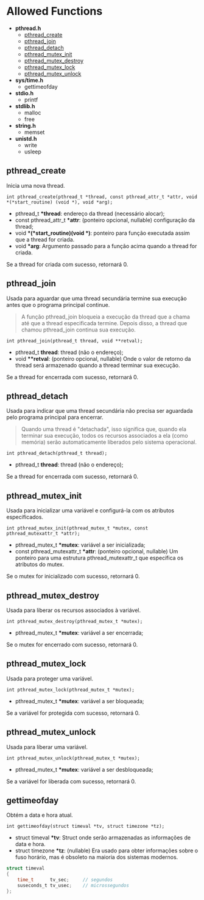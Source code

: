 # Allowed Functions

- **pthread.h**
  - [pthread_create](#pthread_create)
  - [pthread_join](#pthread_join)
  - [pthread_detach](#pthread_detach)
  - [pthread_mutex_init](#pthread_mutex_init)
  - [pthread_mutex_destroy](#pthread_mutex_destroy)
  - [pthread_mutex_lock](#pthread_mutex_lock)
  - [pthread_mutex_unlock](#pthread_mutex_unlock)
- **sys/time.h**
  - gettimeofday
- **stdio.h**
  - printf
- **stdlib.h**
  - malloc
  - free
- **string.h**
  - memset
- **unistd.h**
  - write
  - usleep

## pthread_create

Inicia uma nova thread.

`int pthread_create(pthread_t *thread, const pthread_attr_t *attr, void *(*start_routine) (void *), void *arg);`

  - pthread_t **\*thread**: endereço da thread (necessário alocar);
  - const pthread_attr_t **\*attr**: (ponteiro opcional, nullable) configuração da thread;
  - void **\*(\*start_routine)(void \*)**: ponteiro para função executada assim que a thread for criada.
  - void **\*arg**: Argumento passado para a função acima quando a thread for criada.

Se a thread for criada com sucesso, retornará 0.

## pthread_join

Usada para aguardar que uma thread secundária termine sua execução antes que o programa principal continue.

> A função pthread_join bloqueia a execução da thread que a chama até que a thread especificada termine. Depois disso, a thread que chamou pthread_join continua sua execução.

`int pthread_join(pthread_t thread, void **retval);`

  - pthread_t **thread**: thread (não o endereço);
  - void **\*\*retval**: (ponteiro opcional, nullable) Onde o valor de retorno da thread será armazenado quando a thread terminar sua execução.

Se a thread for encerrada com sucesso, retornará 0.

## pthread_detach

Usada para indicar que uma thread secundária não precisa ser aguardada pelo programa principal para encerrar.

> Quando uma thread é "detachada", isso significa que, quando ela terminar sua execução, todos os recursos associados a ela (como memória) serão automaticamente liberados pelo sistema operacional.

`int pthread_detach(pthread_t thread);`

  - pthread_t **thread**: thread (não o endereço);

Se a thread for encerrada com sucesso, retornará 0.

## pthread_mutex_init

Usada para inicializar uma variável e configurá-la com os atributos especificados.

`int pthread_mutex_init(pthread_mutex_t *mutex, const pthread_mutexattr_t *attr);`

  - pthread_mutex_t **\*mutex**: variável a ser inicializada;
  - const pthread_mutexattr_t **\*attr**: (ponteiro opcional, nullable) Um ponteiro para uma estrutura pthread_mutexattr_t que especifica os atributos do mutex.

Se o mutex for inicializado com sucesso, retornará 0.

## pthread_mutex_destroy

Usada para liberar os recursos associados à variável.

`int pthread_mutex_destroy(pthread_mutex_t *mutex);`

  - pthread_mutex_t **\*mutex**: variável a ser encerrada;

Se o mutex for encerrado com sucesso, retornará 0.

## pthread_mutex_lock

Usada para proteger uma variável.

`int pthread_mutex_lock(pthread_mutex_t *mutex);`

  - pthread_mutex_t **\*mutex**: variável a ser bloqueada;

Se a variável for protegida com sucesso, retornará 0.

## pthread_mutex_unlock

Usada para liberar uma variável.

`int pthread_mutex_unlock(pthread_mutex_t *mutex);`

  - pthread_mutex_t **\*mutex**: variável a ser desbloqueada;

Se a variável for liberada com sucesso, retornará 0.

## gettimeofday

Obtém a data e hora atual.

`int gettimeofday(struct timeval *tv, struct timezone *tz);`

  - struct timeval **\*tv**: Struct onde serão armazenadas as informações de data e hora.
  - struct timezone **\*tz**: (nullable) Era usado para obter informações sobre o fuso horário, mas é obsoleto na maioria dos sistemas modernos.

````c
struct timeval
{
	time_t		tv_sec;     // segundos
	suseconds_t	tv_usec;    // microssegundos
};
````